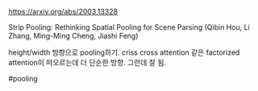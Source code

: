 https://arxiv.org/abs/2003.13328

Strip Pooling: Rethinking Spatial Pooling for Scene Parsing (Qibin Hou, Li Zhang, Ming-Ming Cheng, Jiashi Feng)

height/width 방향으로 pooling하기. criss cross attention 같은 factorized attention이 떠오르는데 더 단순한 방향. 그런데 잘 됨.

#pooling 